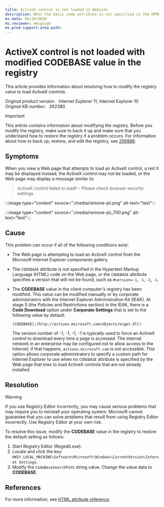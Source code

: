 ```yaml
---
title: ActiveX control is not loaded in Website
description: When the basic code attribute is not specified in the HTML code on the web page, or the basic code has been modified, the ActiveX control cannot be loaded.
ms.date: 04/20/2020
ms.reviewer: mmcgough
ms.prod-support-area-path: 
---
```

# ActiveX control is not loaded with modified CODEBASE value in the registry

This article provides information about resolving how to modify the registry value to load ActiveX controls.

_Original product version:_ &nbsp; Internet Explorer 11, Internet Explorer 10  
_Original KB number:_ &nbsp; 262380

> [!IMPORTANT]
> This article contains information about modifying the registry. Before you modify the registry, make sure to back it up and make sure that you understand how to restore the registry if a problem occurs. For information about how to back up, restore, and edit the registry, see [256986](https://support.microsoft.com/help/256986).

## Symptoms

When you view a Web page that attempts to load an ActiveX control, a red X may be displayed instead, the ActiveX control may not be loaded, or the Web page may display a message similar to:

> ActiveX control failed to load!-- Please check browser security settings.

:::image type="content" source="./media/remove-pii.png" alt-text="test":::

:::image type="content" source="./media/remove-pii_700.png" alt-text="test":::


## Cause

This problem can occur if all of the following conditions exist:

- The Web page is attempting to load an ActiveX control from the Microsoft Internet Explorer components gallery.
- The `CODEBASE` attribute is not specified in the Hypertext Markup Language (HTML) code on the Web page, or the `CODEBASE` attribute specifies a version that will not be found, such as `#version=-1`, `-1`, `-1`, `-1`.
- The **CODEBASE** value in the client computer's registry has been modified. This value can be modified manually or by corporate administrators with the Internet Explorer Administration Kit (IEAK). At stage 5 (the Policies and Restrictions section) in the IEAK, there is a **Code Download** option under **Corporate Settings** that is set to the following value by default:

    ``` console
    [CODEBASE];(http://activex.microsoft.com/objects/ocget.dll)
    ```

    The version number of -1, -1, -1, -1 is typically used to force an ActiveX control to download every time a page is accessed. The internal network in an enterprise may be configured not to allow access to the Internet; if that happens, `activex.microsoft.com` is not accessible. This option allows corporate administrators to specify a custom path for Internet Explorer to use when no `CODEBASE` attribute is specified by the Web page that tries to load ActiveX controls that are not already installed.

## Resolution

> [!WARNING]
> If you use Registry Editor incorrectly, you may cause serious problems that may require you to reinstall your operating system. Microsoft cannot guarantee that you can solve problems that result from using Registry Editor incorrectly. Use Registry Editor at your own risk.  

To resolve this issue, modify the **CODEBASE** value in the registry to restore the default setting as follows:

1. Start Registry Editor (Regedit.exe).
2. Locate and click the key: `HKEY_LOCAL_MACHINE\Software\Microsoft\Windows\CurrentVersion\Internet Settings`.
3. Modify the `CodeBaseSearchPath` string value. Change the value data to **CODEBASE**.

## References

For more information, see [HTML attribute reference](https://developer.mozilla.org/docs/Web/HTML/Attributes).
